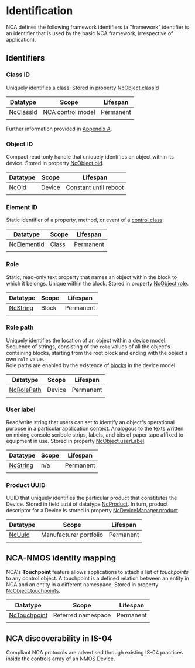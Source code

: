 # Identification

NCA defines the following framework identifiers (a "framework" identifier is an identifier that is used by the basic NCA framework, irrespective of application).

## Identifiers

### Class ID

Uniquely identifies a class. Stored in property [NcObject.classId](https://specs.amwa.tv/ms-05-02/branches/v1.0-dev/docs/Framework.html#ncobject)

| Datatype                                                                                     | Scope             | Lifespan  |
| -------------------------------------------------------------------------------------------  | ----------------- | ----------|
| [NcClassId](https://specs.amwa.tv/ms-05-02/branches/v1.0-dev/docs/Framework.html#ncclassid)  | NCA control model | Permanent |
|                                                                                              |                   |           |

Further information provided in [Appendix A](Appendix%20A%20-%20Class%20ID%20Format.md).

### Object ID

Compact read-only handle that uniquely identifies an object within its device. Stored in property [NcObject.oid](https://specs.amwa.tv/ms-05-02/branches/v1.0-dev/docs/Framework.html#ncobject).

| Datatype                                                                            | Scope    | Lifespan  |
| ----------------------------------------------------------------------------------- | -------- | --------- |
| [NcOid](https://specs.amwa.tv/ms-05-02/branches/v1.0-dev/docs/Framework.html#ncoid) | Device   | Constant until reboot          |
|                                                                                     |          |           |

### Element ID

Static identifier of a property, method, or event of a [control class](https://specs.amwa.tv/ms-05-02/branches/v1.0-dev/docs/Framework.html#control-classes).

| Datatype                                                                                        | Scope    | Lifespan  |
| ----------------------------------------------------------------------------------------------- | -------- | --------  |
| [NcElementId](https://specs.amwa.tv/ms-05-02/branches/v1.0-dev/docs/Framework.html#ncelementid) | Class    | Permanent |
|                                                                                                 |          |           |

### Role

Static, read-only text property that names an object within the block to which it belongs. Unique within the block. Stored in property [NcObject.role](https://specs.amwa.tv/ms-05-02/branches/v1.0-dev/docs/Framework.html#ncobject).

| Datatype                                                                                    | Scope    | Lifespan  |
| ------------------------------------------------------------------------------------------- | -------- | --------  |
| [NcString](https://specs.amwa.tv/ms-05-02/branches/v1.0-dev/docs/Framework.html#primitives) | Block    | Permanent |
|                                                                                             |          |           |

### Role path

Uniquely identifies the location of an object within a device model. Sequence of strings, consisting of the `role` values of all the object's containing blocks, starting from the root block and ending with the object's own `role` value.  
Role paths are enabled by the existence of [blocks](https://specs.amwa.tv/ms-05-02/branches/v1.0-dev/docs/Framework.html#ncblock) in the device model.

| Datatype                                                                                      | Scope    | Lifespan  |
| --------------------------------------------------------------------------------------------- | -------- | --------  |
| [NcRolePath](https://specs.amwa.tv/ms-05-02/branches/v1.0-dev/docs/Framework.html#ncrolepath) | Device   | Permanent |
|                                                                                               |          |           |

### User label

Read/write string that users can set to identify an object's operational purpose in a particular application context. Analogous to the texts written on mixing console scribble strips, labels, and bits of paper tape affixed to equipment in use. Stored in property [NcObject.userLabel](https://specs.amwa.tv/ms-05-02/branches/v1.0-dev/docs/Framework.html#ncobject).

| Datatype                                                                                    | Scope    | Lifespan  |
| ------------------------------------------------------------------------------------------- | -------- | --------- |
| [NcString](https://specs.amwa.tv/ms-05-02/branches/v1.0-dev/docs/Framework.html#primitives) | n/a      | Permanent |
|                                                                                             |          |           |

### Product UUID

UUID that uniquely identifies the particular product that constitutes the Device. Stored in field `uuid` of datatype [NcProduct](https://specs.amwa.tv/ms-05-02/branches/v1.0-dev/docs/Framework.html#ncproduct). In turn, product descriptor for a Device is stored in property [NcDeviceManager.product](https://specs.amwa.tv/ms-05-02/branches/v1.0-dev/docs/Framework.html#ncdevicemanager).

| Datatype                                                                              | Scope                  | Lifespan  |
| ------------------------------------------------------------------------------------- | ---------------------- | --------  |
| [NcUuid](https://specs.amwa.tv/ms-05-02/branches/v1.0-dev/docs/Framework.html#ncuuid) | Manufacturer portfolio | Permanent |
|                                                                                       |                        |           |

## NCA-NMOS identity mapping

NCA's **Touchpoint** feature allows applications to attach a list of _touchpoints_ to any control object. A touchpoint is a defined relation between an entity in NCA and an entity in a different namespace. Stored in property [NcObject.touchpoints](https://specs.amwa.tv/ms-05-02/branches/v1.0-dev/docs/Framework.html#ncobject).

| Datatype                                                                                          | Scope                  | Lifespan  |
| ------------------------------------------------------------------------------------------------- | ---------------------- | --------  |
| [NcTouchpoint](https://specs.amwa.tv/ms-05-02/branches/v1.0-dev/docs/Framework.html#nctouchpoint) | Referred namespace     | Permanent |
|                                                                                                   |                        |           |

## NCA discoverability in IS-04

Compliant NCA protocols are advertised through existing IS-04 practices inside the controls array of an NMOS Device.
